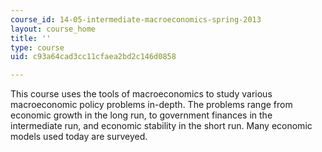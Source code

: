 ```yaml
---
course_id: 14-05-intermediate-macroeconomics-spring-2013
layout: course_home
title: ''
type: course
uid: c93a64cad3cc11cfaea2bd2c146d0858

---
```

This course uses the tools of macroeconomics to study various macroeconomic policy problems in-depth. The problems range from economic growth in the long run, to government finances in the intermediate run, and economic stability in the short run. Many economic models used today are surveyed.
